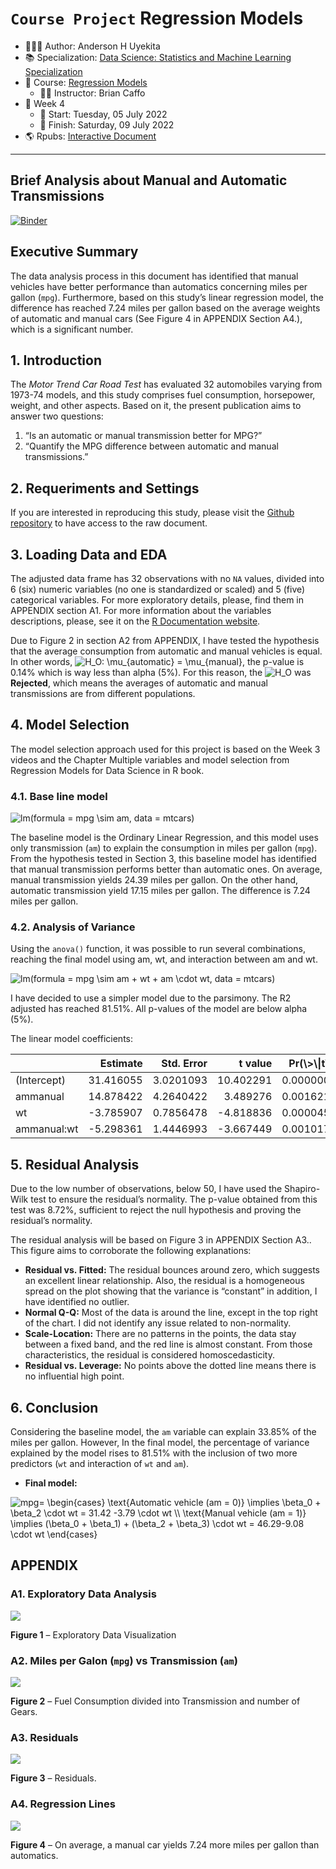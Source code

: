 `Course Project` Regression Models
================

-   👨🏻‍💻 Author: Anderson H Uyekita
-   📚 Specialization: <a
    href="https://www.coursera.org/specializations/data-science-statistics-machine-learning"
    target="_blank" rel="noopener">Data Science: Statistics and Machine
    Learning Specialization</a>
-   📖 Course:
    <a href="https://www.coursera.org/learn/regression-models"
    target="_blank" rel="noopener">Regression Models</a>
    -   🧑‍🏫 Instructor: Brian Caffo
-   📆 Week 4
    -   🚦 Start: Tuesday, 05 July 2022
    -   🏁 Finish: Saturday, 09 July 2022
-   🌎 Rpubs: [Interactive
    Document](https://rpubs.com/AndersonUyekita/course-project_regression-models)

------------------------------------------------------------------------

## Brief Analysis about Manual and Automatic Transmissions

[![Binder](https://mybinder.org/badge_logo.svg)](https://mybinder.org/v2/gh/AndersonUyekita/regression-models_course-project/main?urlpath=rstudio)

## Executive Summary

The data analysis process in this document has identified that manual
vehicles have better performance than automatics concerning miles per
gallon (`mpg`). Furthermore, based on this study’s linear regression
model, the difference has reached 7.24 miles per gallon based on the
average weights of automatic and manual cars (See Figure 4 in APPENDIX
Section A4.), which is a significant number.

## 1. Introduction

The *Motor Trend Car Road Test* has evaluated 32 automobiles varying
from 1973-74 models, and this study comprises fuel consumption,
horsepower, weight, and other aspects. Based on it, the present
publication aims to answer two questions:

1.  “Is an automatic or manual transmission better for MPG?”
2.  “Quantify the MPG difference between automatic and manual
    transmissions.”

## 2. Requeriments and Settings

If you are interested in reproducing this study, please visit the
[Github
repository](https://github.com/AndersonUyekita/regression-models_course-project)
to have access to the raw document.

## 3. Loading Data and EDA

The adjusted data frame has 32 observations with no `NA` values, divided
into 6 (six) numeric variables (no one is standardized or scaled) and 5
(five) categorical variables. For more exploratory details, please, find
them in APPENDIX section A1. For more information about the variables
descriptions, please, see it on the [R Documentation
website](https://stat.ethz.ch/R-manual/R-devel/library/datasets/html/mtcars.html).

Due to Figure 2 in section A2 from APPENDIX, I have tested the
hypothesis that the average consumption from automatic and manual
vehicles is equal. In other words,
![H_O: \mu\_{automatic} = \mu\_{manual}](https://latex.codecogs.com/png.image?%5Cdpi%7B110%7D&space;%5Cbg_white&space;H_O%3A%20%5Cmu_%7Bautomatic%7D%20%3D%20%5Cmu_%7Bmanual%7D "H_O: \mu_{automatic} = \mu_{manual}"),
the p-value is 0.14% which is way less than alpha (5%). For this reason,
the
![H_O](https://latex.codecogs.com/png.image?%5Cdpi%7B110%7D&space;%5Cbg_white&space;H_O "H_O")
was **Rejected**, which means the averages of automatic and manual
transmissions are from different populations.

## 4. Model Selection

The model selection approach used for this project is based on the Week
3 videos and the Chapter Multiple variables and model selection from
Regression Models for Data Science in R book.

### 4.1. Base line model

![lm(formula  = mpg \sim am, data = mtcars)](https://latex.codecogs.com/png.image?%5Cdpi%7B110%7D&space;%5Cbg_white&space;lm%28formula%20%20%3D%20mpg%20%5Csim%20am%2C%20data%20%3D%20mtcars%29 "lm(formula  = mpg \sim am, data = mtcars)")

The baseline model is the Ordinary Linear Regression, and this model
uses only transmission (`am`) to explain the consumption in miles per
gallon (`mpg`). From the hypothesis tested in Section 3, this baseline
model has identified that manual transmission performs better than
automatic ones. On average, manual transmission yields 24.39 miles per
gallon. On the other hand, automatic transmission yield 17.15 miles per
gallon. The difference is 7.24 miles per gallon.

### 4.2. Analysis of Variance

Using the `anova()` function, it was possible to run several
combinations, reaching the final model using am, wt, and interaction
between am and wt.

![lm(formula  = mpg \sim am + wt + am \cdot wt, data = mtcars)](https://latex.codecogs.com/png.image?%5Cdpi%7B110%7D&space;%5Cbg_white&space;lm%28formula%20%20%3D%20mpg%20%5Csim%20am%20%2B%20wt%20%2B%20am%20%5Ccdot%20wt%2C%20data%20%3D%20mtcars%29 "lm(formula  = mpg \sim am + wt + am \cdot wt, data = mtcars)")

I have decided to use a simpler model due to the parsimony. The R2
adjusted has reached 81.51%. All p-values of the model are below alpha
(5%).

The linear model coefficients:

<table class="table" style="margin-left: auto; margin-right: auto;">
<thead>
<tr>
<th style="text-align:left;">
</th>
<th style="text-align:right;">
Estimate
</th>
<th style="text-align:right;">
Std. Error
</th>
<th style="text-align:right;">
t value
</th>
<th style="text-align:right;">
Pr(\>\|t\|)
</th>
</tr>
</thead>
<tbody>
<tr>
<td style="text-align:left;">
(Intercept)
</td>
<td style="text-align:right;">
31.416055
</td>
<td style="text-align:right;">
3.0201093
</td>
<td style="text-align:right;">
10.402291
</td>
<td style="text-align:right;">
0.0000000
</td>
</tr>
<tr>
<td style="text-align:left;">
ammanual
</td>
<td style="text-align:right;">
14.878422
</td>
<td style="text-align:right;">
4.2640422
</td>
<td style="text-align:right;">
3.489276
</td>
<td style="text-align:right;">
0.0016210
</td>
</tr>
<tr>
<td style="text-align:left;">
wt
</td>
<td style="text-align:right;">
-3.785907
</td>
<td style="text-align:right;">
0.7856478
</td>
<td style="text-align:right;">
-4.818836
</td>
<td style="text-align:right;">
0.0000455
</td>
</tr>
<tr>
<td style="text-align:left;">
ammanual:wt
</td>
<td style="text-align:right;">
-5.298361
</td>
<td style="text-align:right;">
1.4446993
</td>
<td style="text-align:right;">
-3.667449
</td>
<td style="text-align:right;">
0.0010171
</td>
</tr>
</tbody>
</table>

## 5. Residual Analysis

Due to the low number of observations, below 50, I have used the
Shapiro-Wilk test to ensure the residual’s normality. The p-value
obtained from this test was 8.72%, sufficient to reject the null
hypothesis and proving the residual’s normality.

The residual analysis will be based on Figure 3 in APPENDIX Section A3..
This figure aims to corroborate the following explanations:

-   **Residual vs. Fitted:** The residual bounces around zero, which
    suggests an excellent linear relationship. Also, the residual is a
    homogeneous spread on the plot showing that the variance is
    “constant” in addition, I have identified no outlier.
-   **Normal Q-Q:** Most of the data is around the line, except in the
    top right of the chart. I did not identify any issue related to
    non-normality.
-   **Scale-Location:** There are no patterns in the points, the data
    stay between a fixed band, and the red line is almost constant. From
    those characteristics, the residual is considered homoscedasticity.
-   **Residual vs. Leverage:** No points above the dotted line means
    there is no influential high point.

## 6. Conclusion

Considering the baseline model, the `am` variable can explain 33.85% of
the miles per gallon. However, In the final model, the percentage of
variance explained by the model rises to 81.51% with the inclusion of
two more predictors (`wt` and interaction of `wt` and `am`).

-   **Final model:**

![mpg=
\begin{cases}
\text{Automatic vehicle (am = 0)} \implies \beta_0 + \beta_2 \cdot wt = 31.42 -3.79 \cdot wt \\\\
\text{Manual vehicle (am = 1)} \implies (\beta_0 + \beta_1) + (\beta_2 + \beta_3) \cdot wt = 46.29-9.08 \cdot wt
\end{cases}](https://latex.codecogs.com/png.image?%5Cdpi%7B110%7D&space;%5Cbg_white&space;mpg%3D%0A%5Cbegin%7Bcases%7D%0A%5Ctext%7BAutomatic%20vehicle%20%28am%20%3D%200%29%7D%20%5Cimplies%20%5Cbeta_0%20%2B%20%5Cbeta_2%20%5Ccdot%20wt%20%3D%2031.42%20-3.79%20%5Ccdot%20wt%20%5C%5C%0A%5Ctext%7BManual%20vehicle%20%28am%20%3D%201%29%7D%20%5Cimplies%20%28%5Cbeta_0%20%2B%20%5Cbeta_1%29%20%2B%20%28%5Cbeta_2%20%2B%20%5Cbeta_3%29%20%5Ccdot%20wt%20%3D%2046.29-9.08%20%5Ccdot%20wt%0A%5Cend%7Bcases%7D "mpg=
\begin{cases}
\text{Automatic vehicle (am = 0)} \implies \beta_0 + \beta_2 \cdot wt = 31.42 -3.79 \cdot wt \\
\text{Manual vehicle (am = 1)} \implies (\beta_0 + \beta_1) + (\beta_2 + \beta_3) \cdot wt = 46.29-9.08 \cdot wt
\end{cases}")

<!-- Adding a Page Break to starting a new APPENDIX page -->
## APPENDIX

### A1. Exploratory Data Analysis

![](README_files/figure-gfm/unnamed-chunk-4-1.png)<!-- -->

**Figure 1** – Exploratory Data Visualization

### A2. Miles per Galon (`mpg`) vs Transmission (`am`)

![](README_files/figure-gfm/eda-1.png)<!-- -->

**Figure 2** – Fuel Consumption divided into Transmission and number of
Gears.

### A3. Residuals

![](README_files/figure-gfm/residuals-1.png)<!-- -->

**Figure 3** – Residuals.

### A4. Regression Lines

![](README_files/figure-gfm/unnamed-chunk-5-1.png)<!-- -->

**Figure 4** – On average, a manual car yields 7.24 more miles per
gallon than automatics.
